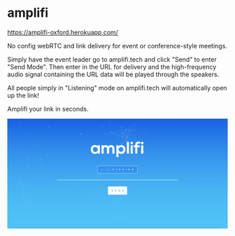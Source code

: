# amplifi

https://amplifi-oxford.herokuapp.com/

No config webRTC and link delivery for event or conference-style meetings.

Simply have the event leader go to amplifi.tech and click "Send" to enter "Send Mode". Then enter in the URL for delivery and the high-frequency audio signal containing the URL data will be played through the speakers.

All people simply in "Listening" mode on amplifi.tech will automatically open up the link!

Amplifi your link in seconds.

![Alt text](/screenshot_web.png?raw=true "ScreenShot 1")

